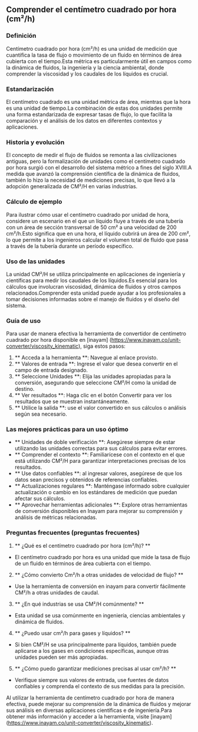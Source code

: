 ## Comprender el centímetro cuadrado por hora (cm²/h)

### Definición
Centímetro cuadrado por hora (cm²/h) es una unidad de medición que cuantifica la tasa de flujo o movimiento de un fluido en términos de área cubierta con el tiempo.Esta métrica es particularmente útil en campos como la dinámica de fluidos, la ingeniería y la ciencia ambiental, donde comprender la viscosidad y los caudales de los líquidos es crucial.

### Estandarización
El centímetro cuadrado es una unidad métrica de área, mientras que la hora es una unidad de tiempo.La combinación de estas dos unidades permite una forma estandarizada de expresar tasas de flujo, lo que facilita la comparación y el análisis de los datos en diferentes contextos y aplicaciones.

### Historia y evolución
El concepto de medir el flujo de fluidos se remonta a las civilizaciones antiguas, pero la formalización de unidades como el centímetro cuadrado por hora surgió con el desarrollo del sistema métrico a fines del siglo XVIII.A medida que avanzó la comprensión científica de la dinámica de fluidos, también lo hizo la necesidad de mediciones precisas, lo que llevó a la adopción generalizada de CM²/H en varias industrias.

### Cálculo de ejemplo
Para ilustrar cómo usar el centímetro cuadrado por unidad de hora, considere un escenario en el que un líquido fluye a través de una tubería con un área de sección transversal de 50 cm² a una velocidad de 200 cm²/h.Esto significa que en una hora, el líquido cubrirá un área de 200 cm², lo que permite a los ingenieros calcular el volumen total de fluido que pasa a través de la tubería durante un período específico.

### Uso de las unidades
La unidad CM²/H se utiliza principalmente en aplicaciones de ingeniería y científicas para medir los caudales de los líquidos.Es esencial para los cálculos que involucran viscosidad, dinámica de fluidos y otros campos relacionados.Comprender esta unidad puede ayudar a los profesionales a tomar decisiones informadas sobre el manejo de fluidos y el diseño del sistema.

### Guía de uso
Para usar de manera efectiva la herramienta de convertidor de centímetro cuadrado por hora disponible en [inayam] (https://www.inayam.co/unit-converter/viscosity_kinematic), siga estos pasos:

1. ** Acceda a la herramienta **: Navegue al enlace provisto.
2. ** Valores de entrada **: Ingrese el valor que desea convertir en el campo de entrada designado.
3. ** Seleccione Unidades **: Elija las unidades apropiadas para la conversión, asegurando que seleccione CM²/H como la unidad de destino.
4. ** Ver resultados **: Haga clic en el botón Convertir para ver los resultados que se muestran instantáneamente.
5. ** Utilice la salida **: use el valor convertido en sus cálculos o análisis según sea necesario.

### Las mejores prácticas para un uso óptimo
- ** Unidades de doble verificación **: Asegúrese siempre de estar utilizando las unidades correctas para sus cálculos para evitar errores.
- ** Comprender el contexto **: Familiarícese con el contexto en el que está utilizando CM²/H para garantizar interpretaciones precisas de los resultados.
- ** Use datos confiables **: al ingresar valores, asegúrese de que los datos sean precisos y obtenidos de referencias confiables.
- ** Actualizaciones regulares **: Manténgase informado sobre cualquier actualización o cambio en los estándares de medición que puedan afectar sus cálculos.
- ** Aprovechar herramientas adicionales **: Explore otras herramientas de conversión disponibles en Inayam para mejorar su comprensión y análisis de métricas relacionadas.

### Preguntas frecuentes (preguntas frecuentes)

1. ** ¿Qué es el centímetro cuadrado por hora (cm²/h)? **
- El centímetro cuadrado por hora es una unidad que mide la tasa de flujo de un fluido en términos de área cubierta con el tiempo.

2. ** ¿Cómo convierto Cm²/h a otras unidades de velocidad de flujo? **
- Use la herramienta de conversión en inayam para convertir fácilmente CM²/h a otras unidades de caudal.

3. ** ¿En qué industrias se usa CM²/H comúnmente? **
- Esta unidad se usa comúnmente en ingeniería, ciencias ambientales y dinámica de fluidos.

4. ** ¿Puedo usar cm²/h para gases y líquidos? **
- Si bien CM²/H se usa principalmente para líquidos, también puede aplicarse a los gases en condiciones específicas, aunque otras unidades pueden ser más apropiadas.

5. ** ¿Cómo puedo garantizar mediciones precisas al usar cm²/h? **
- Verifique siempre sus valores de entrada, use fuentes de datos confiables y comprenda el contexto de sus medidas para la precisión.

Al utilizar la herramienta de centímetro cuadrado por hora de manera efectiva, puede mejorar su comprensión de la dinámica de fluidos y mejorar sus análisis en diversas aplicaciones científicas e de ingeniería.Para obtener más información y acceder a la herramienta, visite [inayam] (https://www.inayam.co/unit-converter/viscosity_kinematic).